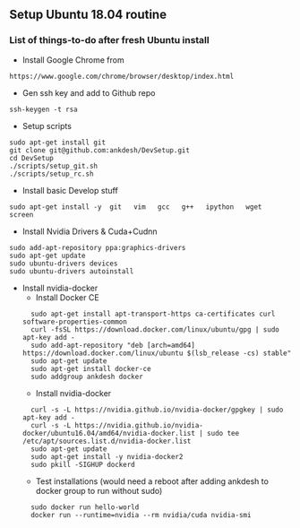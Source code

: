 ## Setup Ubuntu 18.04 routine
### List of things-to-do after fresh Ubuntu install

* Install Google Chrome from
```
https://www.google.com/chrome/browser/desktop/index.html
```

* Gen ssh key and add to Github repo
```
ssh-keygen -t rsa
```

* Setup scripts 
```
sudo apt-get install git
git clone git@github.com:ankdesh/DevSetup.git
cd DevSetup
./scripts/setup_git.sh
./scripts/setup_rc.sh
```

* Install basic Develop stuff
``` 
sudo apt-get install -y  git   vim   gcc   g++   ipython   wget   screen 
```

* Install Nvidia Drivers & Cuda+Cudnn
```
sudo add-apt-repository ppa:graphics-drivers
sudo apt-get update
sudo ubuntu-drivers devices
sudo ubuntu-drivers autoinstall
```

* Install nvidia-docker
  * Install Docker CE
  ```
    sudo apt-get install apt-transport-https ca-certificates curl software-properties-common
    curl -fsSL https://download.docker.com/linux/ubuntu/gpg | sudo apt-key add -
    sudo add-apt-repository "deb [arch=amd64] https://download.docker.com/linux/ubuntu $(lsb_release -cs) stable"
    sudo apt-get update
    sudo apt-get install docker-ce
    sudo addgroup ankdesh docker
  ```
  * Install nvidia-docker
  ```
    curl -s -L https://nvidia.github.io/nvidia-docker/gpgkey | sudo apt-key add -
    curl -s -L https://nvidia.github.io/nvidia-docker/ubuntu16.04/amd64/nvidia-docker.list | sudo tee /etc/apt/sources.list.d/nvidia-docker.list
    sudo apt-get update
    sudo apt-get install -y nvidia-docker2
    sudo pkill -SIGHUP dockerd
  ```
  * Test installations (would need a reboot after adding ankdesh to docker group to run without sudo)
  ```
    sudo docker run hello-world
    docker run --runtime=nvidia --rm nvidia/cuda nvidia-smi
  ```
   
